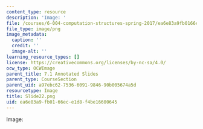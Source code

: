 ```yaml
---
content_type: resource
description: 'Image: '
file: /courses/6-004-computation-structures-spring-2017/ea6e83a9fb0166ece1d8f4be16600645_Slide22.png
file_type: image/png
image_metadata:
  caption: ''
  credit: ''
  image-alt: ''
learning_resource_types: []
license: https://creativecommons.org/licenses/by-nc-sa/4.0/
ocw_type: OCWImage
parent_title: 7.1 Annotated Slides
parent_type: CourseSection
parent_uid: a97ebc62-7536-6091-9846-90b005674a5d
resourcetype: Image
title: Slide22.png
uid: ea6e83a9-fb01-66ec-e1d8-f4be16600645
---
```

Image: 